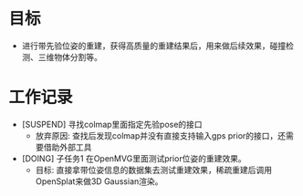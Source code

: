 # 目标
- 进行带先验位姿的重建，获得高质量的重建结果后，用来做后续效果，碰撞检测、三维物体分割等。

# 工作记录
- [SUSPEND] 寻找colmap里面指定先验pose的接口
	- 放弃原因: 查找后发现colmap并没有直接支持输入gps prior的接口，还需要借助外部工具
- [DOING] 子任务1 在OpenMVG里面测试prior位姿的重建效果。
	- 目标: 直接拿带位姿信息的数据集去测试重建效果，稀疏重建后调用OpenSplat来做3D Gaussian渲染。
